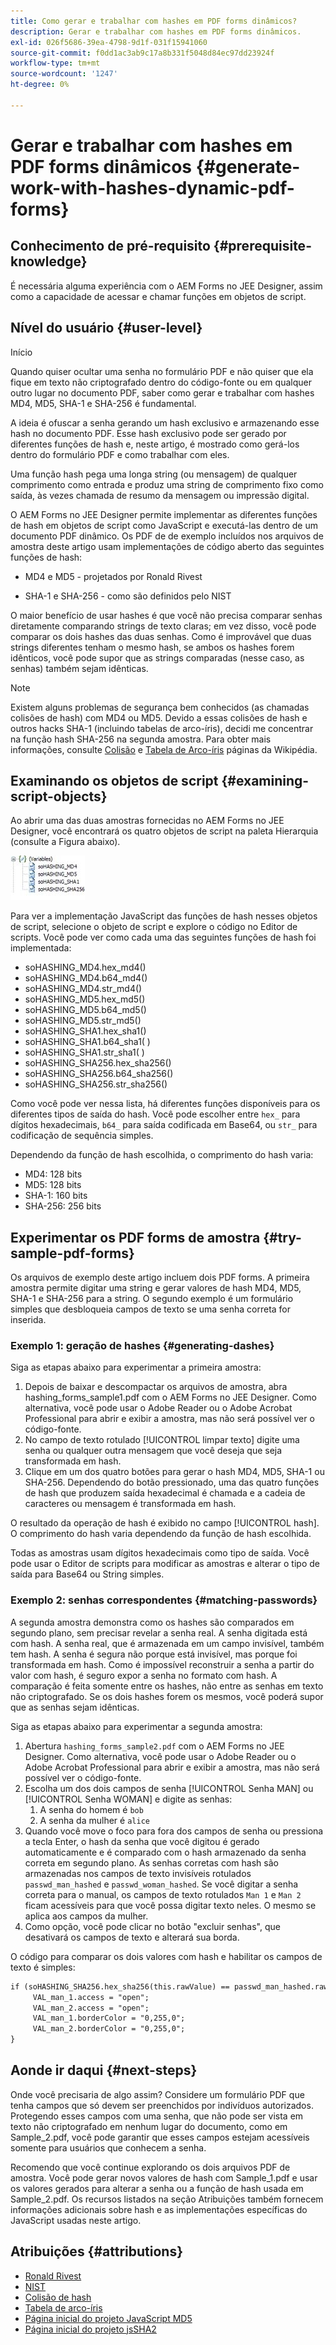 ```yaml
---
title: Como gerar e trabalhar com hashes em PDF forms dinâmicos?
description: Gerar e trabalhar com hashes em PDF forms dinâmicos.
exl-id: 026f5686-39ea-4798-9d1f-031f15941060
source-git-commit: f0dd1ac3ab9c17a8b331f5048d84ec97dd23924f
workflow-type: tm+mt
source-wordcount: '1247'
ht-degree: 0%

---
```


# Gerar e trabalhar com hashes em PDF forms dinâmicos {#generate-work-with-hashes-dynamic-pdf-forms}

## Conhecimento de pré-requisito {#prerequisite-knowledge}

É necessária alguma experiência com o AEM Forms no JEE Designer, assim como a capacidade de acessar e chamar funções em objetos de script.

## Nível do usuário {#user-level}

Início

Quando quiser ocultar uma senha no formulário PDF e não quiser que ela fique em texto não criptografado dentro do código-fonte ou em qualquer outro lugar no documento PDF, saber como gerar e trabalhar com hashes MD4, MD5, SHA-1 e SHA-256 é fundamental.

A ideia é ofuscar a senha gerando um hash exclusivo e armazenando esse hash no documento PDF. Esse hash exclusivo pode ser gerado por diferentes funções de hash e, neste artigo, é mostrado como gerá-los dentro do formulário PDF e como trabalhar com eles.

Uma função hash pega uma longa string (ou mensagem) de qualquer comprimento como entrada e produz uma string de comprimento fixo como saída, às vezes chamada de resumo da mensagem ou impressão digital.

O AEM Forms no JEE Designer permite implementar as diferentes funções de hash em objetos de script como JavaScript e executá-las dentro de um documento PDF dinâmico. Os PDF de de exemplo incluídos nos arquivos de amostra deste artigo usam implementações de código aberto das seguintes funções de hash:

* MD4 e MD5 - projetados por Ronald Rivest

* SHA-1 e SHA-256 - como são definidos pelo NIST

O maior benefício de usar hashes é que você não precisa comparar senhas diretamente comparando strings de texto claras; em vez disso, você pode comparar os dois hashes das duas senhas. Como é improvável que duas strings diferentes tenham o mesmo hash, se ambos os hashes forem idênticos, você pode supor que as strings comparadas (nesse caso, as senhas) também sejam idênticas.

>[!NOTE]
>
>Existem alguns problemas de segurança bem conhecidos (as chamadas colisões de hash) com MD4 ou MD5. Devido a essas colisões de hash e outros hacks SHA-1 (incluindo tabelas de arco-íris), decidi me concentrar na função hash SHA-256 na segunda amostra. Para obter mais informações, consulte [Colisão](https://en.wikipedia.org/wiki/Hash_collision) e [Tabela de Arco-íris](https://en.wikipedia.org/wiki/Rainbow_table) páginas da Wikipédia.

## Examinando os objetos de script {#examining-script-objects}

Ao abrir uma das duas amostras fornecidas no AEM Forms no JEE Designer, você encontrará os quatro objetos de script na paleta Hierarquia (consulte a Figura abaixo).

![Variáveis](assets/variables.jpg)

Para ver a implementação JavaScript das funções de hash nesses objetos de script, selecione o objeto de script e explore o código no Editor de scripts. Você pode ver como cada uma das seguintes funções de hash foi implementada:

* soHASHING_MD4.hex_md4()
* soHASHING_MD4.b64_md4()
* soHASHING_MD4.str_md4()
* soHASHING_MD5.hex_md5()
* soHASHING_MD5.b64_md5()
* soHASHING_MD5.str_md5()
* soHASHING_SHA1.hex_sha1()
* soHASHING_SHA1.b64_sha1( )
* soHASHING_SHA1.str_sha1( )
* soHASHING_SHA256.hex_sha256()
* soHASHING_SHA256.b64_sha256()
* soHASHING_SHA256.str_sha256()

Como você pode ver nessa lista, há diferentes funções disponíveis para os diferentes tipos de saída do hash. Você pode escolher entre `hex_` para dígitos hexadecimais, `b64_` para saída codificada em Base64, ou `str_` para codificação de sequência simples.

Dependendo da função de hash escolhida, o comprimento do hash varia:

* MD4: 128 bits
* MD5: 128 bits
* SHA-1: 160 bits
* SHA-256: 256 bits

## Experimentar os PDF forms de amostra {#try-sample-pdf-forms}

Os arquivos de exemplo deste artigo incluem dois PDF forms. A primeira amostra permite digitar uma string e gerar valores de hash MD4, MD5, SHA-1 e SHA-256 para a string. O segundo exemplo é um formulário simples que desbloqueia campos de texto se uma senha correta for inserida.

### Exemplo 1: geração de hashes {#generating-dashes}

Siga as etapas abaixo para experimentar a primeira amostra:

1. Depois de baixar e descompactar os arquivos de amostra, abra hashing_forms_sample1.pdf com o AEM Forms no JEE Designer. Como alternativa, você pode usar o Adobe Reader ou o Adobe Acrobat Professional para abrir e exibir a amostra, mas não será possível ver o código-fonte.
1. No campo de texto rotulado [!UICONTROL limpar texto] digite uma senha ou qualquer outra mensagem que você deseja que seja transformada em hash.
1. Clique em um dos quatro botões para gerar o hash MD4, MD5, SHA-1 ou SHA-256. Dependendo do botão pressionado, uma das quatro funções de hash que produzem saída hexadecimal é chamada e a cadeia de caracteres ou mensagem é transformada em hash.

O resultado da operação de hash é exibido no campo [!UICONTROL hash]. O comprimento do hash varia dependendo da função de hash escolhida.

Todas as amostras usam dígitos hexadecimais como tipo de saída. Você pode usar o Editor de scripts para modificar as amostras e alterar o tipo de saída para Base64 ou String simples.

### Exemplo 2: senhas correspondentes {#matching-passwords}

A segunda amostra demonstra como os hashes são comparados em segundo plano, sem precisar revelar a senha real. A senha digitada está com hash. A senha real, que é armazenada em um campo invisível, também tem hash. A senha é segura não porque está invisível, mas porque foi transformada em hash. Como é impossível reconstruir a senha a partir do valor com hash, é seguro expor a senha no formato com hash. A comparação é feita somente entre os hashes, não entre as senhas em texto não criptografado. Se os dois hashes forem os mesmos, você poderá supor que as senhas sejam idênticas.

Siga as etapas abaixo para experimentar a segunda amostra:

1. Abertura `hashing_forms_sample2.pdf` com o AEM Forms no JEE Designer. Como alternativa, você pode usar o Adobe Reader ou o Adobe Acrobat Professional para abrir e exibir a amostra, mas não será possível ver o código-fonte.
1. Escolha um dos dois campos de senha [!UICONTROL Senha MAN] ou [!UICONTROL Senha WOMAN] e digite as senhas:
   1. A senha do homem é `bob`
   1. A senha da mulher é `alice`
1. Quando você move o foco para fora dos campos de senha ou pressiona a tecla Enter, o hash da senha que você digitou é gerado automaticamente e é comparado com o hash armazenado da senha correta em segundo plano. As senhas corretas com hash são armazenadas nos campos de texto invisíveis rotulados `passwd_man_hashed` e `passwd_woman_hashed`. Se você digitar a senha correta para o manual, os campos de texto rotulados `Man 1` e `Man 2` ficam acessíveis para que você possa digitar texto neles. O mesmo se aplica aos campos da mulher.
1. Como opção, você pode clicar no botão &quot;excluir senhas&quot;, que desativará os campos de texto e alterará sua borda.

O código para comparar os dois valores com hash e habilitar os campos de texto é simples:

```xml
if (soHASHING_SHA256.hex_sha256(this.rawValue) == passwd_man_hashed.rawValue){
     VAL_man_1.access = "open";
     VAL_man_2.access = "open";
     VAL_man_1.borderColor = "0,255,0";
     VAL_man_2.borderColor = "0,255,0";
}
```

## Aonde ir daqui {#next-steps}

Onde você precisaria de algo assim? Considere um formulário PDF que tenha campos que só devem ser preenchidos por indivíduos autorizados. Protegendo esses campos com uma senha, que não pode ser vista em texto não criptografado em nenhum lugar do documento, como em Sample_2.pdf, você pode garantir que esses campos estejam acessíveis somente para usuários que conhecem a senha.

Recomendo que você continue explorando os dois arquivos PDF de amostra.  Você pode gerar novos valores de hash com Sample_1.pdf e usar os valores gerados para alterar a senha ou a função de hash usada em Sample_2.pdf.  Os recursos listados na seção Atribuições também fornecem informações adicionais sobre hash e as implementações específicas do JavaScript usadas neste artigo.

## Atribuições {#attributions}

* [Ronald Rivest](https://en.wikipedia.org/wiki/Ron_Rivest)
* [NIST](https://csrc.nist.gov/projects/cryptographic-standards-and-guidelines)
* [Colisão de hash](https://en.wikipedia.org/wiki/Hash_collision)
* [Tabela de arco-íris](https://en.wikipedia.org/wiki/Rainbow_table)
* [Página inicial do projeto JavaScript MD5](https://pajhome.org.uk/crypt/md5/)
* [Página inicial do projeto jsSHA2](https://anmar.eu.org/projects/jssha2/)
